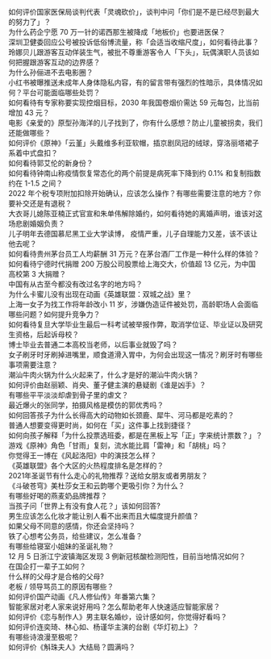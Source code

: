 如何评价国家医保局谈判代表「灵魂砍价」，谈判中问「你们是不是已经尽到最大的努力了」？  
为什么药企宁愿 70 万一针的诺西那生被降成「地板价」也要进医保？  
深圳卫健委回应公号被投诉低俗博流量，称「会适当收缩尺度」，如何看待此事？  
玲娜贝儿跟游客互动佯装生气，被批不尊重游客令人「下头」，玩偶演职人员该如何把握跟游客互动的边界感？  
为什么孙俪进不去电影圈？  
小红书被曝推送未成年人身体隐私内容，有的留言带有强烈的性暗示，具体情况如何？平台可能面临哪些处罚？  
如何看待有专家称要实现控烟目标，2030 年我国卷烟价需达 59 元每包，比当前增加 43 元？  
电影《亲爱的》原型孙海洋的儿子找到了，你有什么感想？防止儿童被拐卖，我们还能做哪些？  
如何评价《原神》「云堇」头戴维多利亚软帽，插京剧凤冠的绒球，穿洛丽塔裙子系着中式盘扣？  
如何看待郭艾伦的新身份？  
如何看待钟南山称疫情恢复常态化的两个前提是病死率下降到约 0.1% 和复制指数约在 1-1.5 之间？  
2022 年个税专项附加扣除开始确认，应该怎么操作？有哪些需要注意的地方？你要补交还是有退税？  
大衣哥儿媳陈亚楠正式官宣和朱单伟解除婚约，如何看待她的离婚声明，谁该对这场悲剧婚姻负责？  
儿子明年去德国慕尼黑工业大学读博， 疫情严重，儿子自理能力又差，该不该让他去呢？  
如何看待贵州茅台员工人均薪酬 31 万元？在茅台酒厂工作是一种什么样的体验？  
如何看待宁德时代捐赠 200 万股公司股票给上海交大，价值超 13 亿元，为中国高校第 3 大捐赠？  
中国有从古至今都没有改过名字的地方吗？  
为什么卡蜜儿没有出现在动画《英雄联盟：双城之战》里？  
上海一女子为找工作将年龄改小 11 岁，涉嫌伪造证件被处罚，高龄职场人会面临哪些问题？如何提升竞争力？  
如何看待复旦大学毕业生最后一科考试被举报作弊，取消学位证、毕业证以及研究生资格，后起诉母校？  
博士毕业去普通二本高校当老师，以后事业就毁了吗？  
女子刷牙时牙刷掉进嘴里，顺食道滑入胃中，为何会出现这一情况？刷牙时有哪些事项需要注意？  
潮汕牛肉火锅为什么火起来了，什么才是好的潮汕牛肉火锅？  
如何评价由赵丽颖、肖央、董子健主演的悬疑剧《谁是凶手》？  
有哪些平平淡淡却虐到骨子里的虐文？  
最近爆火的张同学，拍摄风格是模仿的郭优秀吗？  
如何回答孩子为什么长得高大的动物如长颈鹿、犀牛、河马都是吃素的？  
普通人想要变得更时尚，如何在「买」这件事上找到捷径？  
如何向孩子解释「为什么投票选班委，都是在黑板上写「正」字来统计票数？」？  
游戏《原神》角色「甘雨」复刻，流水能比肩「雷神」和「胡桃」吗？  
你觉得王一博在《风起洛阳》中的演技怎么样？  
《英雄联盟》各个大区的火热程度排名是怎样的？  
2021年圣诞节有什么走心的礼物推荐？送给女朋友或者男朋友？  
《斗破苍穹》美杜莎女王和云韵哪个更吸引你？为什么？  
有哪些好喝的燕麦奶品牌推荐？  
当孩子问「世界上有没有食人花？」该如何回答?  
男生应该怎么化妆才能让别人看不出来而且大幅度提升颜值？  
如果父母不同意的感情，你还会坚持吗？  
铁了心想考公务员，给些建议，怎么准备？  
有哪些给寝室小姐妹的圣诞礼物？  
12 月 5 日浙江宁波镇海区发现 3 例新冠核酸检测阳性，目前当地情况如何？  
在国企打一辈子工如何？  
什么样的父母才是合格的父母?  
老板 / 领导骂员工的原因有哪些？  
如何评价国产动画《凡人修仙传》年番第六集？  
智能家居对老人家来说好用吗？怎么帮助老年人快速适应智能家居？  
如何评价《恋与制作人》男主联名婚纱，设计感如何，你觉得好看吗？  
如何评价连奕琦、林心如、杨谨华主演的台剧《华灯初上》？  
有哪些诗浪漫至极呢？  
如何评价《斛珠夫人》大结局？圆满吗？  

